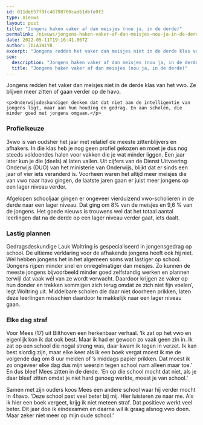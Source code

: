 ```yaml
---
id: 011de657f8fc46798700cad61dbfe0f3
type: nieuws
layout: post
title: "Jongens haken vaker af dan meisjes (nou ja, in de derde)"
permalink: /nieuws/jongens-haken-vaker-af-dan-meisjes-nou-ja-in-de-derde/
date: 2022-05-11T19:16:41.067Z
author: 7biA1WiYB
excerpt: "Jongens redden het vaker dan meisjes niet in de derde klas van het vwo. Ze blijven meer zitten of gaan verder op de havo.   "
seo:
  description: "Jongens haken vaker af dan meisjes (nou ja, in de derde)"
  title: "Jongens haken vaker af dan meisjes (nou ja, in de derde)"
---
```

Jongens redden het vaker dan meisjes niet in de derde klas van het vwo. Ze blijven meer zitten of gaan verder op de havo.   

    <p>Onderwijsdeskundigen denken dat dat niet aan de intelligentie van jongens ligt, maar aan hun houding en gedrag. En aan scholen, die minder goed met jongens omgaan.</p>
<h3>Profielkeuze</h3>
<p>3vwo is van oudsher het jaar met relatief de meeste zittenblijvers en afhakers. In die klas heb je nog geen profiel gekozen en moet je dus nog steeds voldoendes halen voor vakken die je wat minder liggen. Een jaar later kun je die (deels) al laten vallen. Uit cijfers van de Dienst Uitvoering Onderwijs (DUO) van het ministerie van Onderwijs, blijkt dat er sinds een jaar of vier iets veranderd is. Voorheen waren het altijd meer meisjes die van vwo naar havo gingen, de laatste jaren gaan er juist meer jongens op een lager niveau verder.</p>
<p>Afgelopen schooljaar gingen er ongeveer vierduizend vwo-scholieren in de derde naar een lager niveau. Dat ging om 8% van de meisjes en 9,6 % van de jongens. Het goede nieuws is trouwens wel dat het totaal aantal leerlingen dat na de derde op een lager niveau verder gaat, iets daalt.</p>
<h3>Lastig plannen </h3>
<p>Gedragsdeskundige Lauk Woltring is gespecialiseerd in jongensgedrag op school. De ultieme verklaring voor de afhakende jongens heeft ook hij niet. Wel hebben jongens het in het algemeen soms wat lastiger op school. ‘Jongens rijpen minder snel en onregelmatiger dan meisjes. Zo kunnen de meeste jongens bijvoorbeeld minder goed zelfstandig werken en plannen terwijl dat vaak wél van ze wordt verwacht. Daardoor krijgen ze vaker op hun donder en trekken sommigen zich terug omdat ze zich niet fijn voelen’, legt Woltring uit. Middelbare scholen die daar niet doorheen prikken, laten deze leerlingen misschien daardoor te makkelijk naar een lager niveau gaan.</p>
<h3>Elke dag straf </h3>
<p>Voor Mees (17) uit Bilthoven een herkenbaar verhaal. ‘Ik zat op het vwo en eigenlijk kon ik dat ook best. Maar ik had er gewoon zo vaak geen zin in. Ik zat op een school die nogal streng was, daar kwam ik tegen in verzet. Ik kan best slordig zijn, maar elke keer als ik een boek vergat moest ik me de volgende dag om 8 uur melden of ’s middags papier prikken. Dat moest ik zo ongeveer elke dag dus mijn weerzin tegen school nam alleen maar toe.’ En dus bleef Mees zitten in de derde. ‘En op die school mocht dat niet, als je daar bleef zitten omdat je niet hard genoeg werkte, moest je van school.’ </p>
<p>Samen met zijn ouders koos Mees een andere school waar hij verder mocht in 4havo. ‘Deze school past veel beter bij mij. Hier luisteren ze naar me. Als ik hier een boek vergeet, krijg ik niet meteen straf. Dat positieve werkt veel beter. Dit jaar doe ik eindexamen en daarna wil ik graag alsnog vwo doen. Maar zeker niet meer op mijn oude school.’ </p>  
